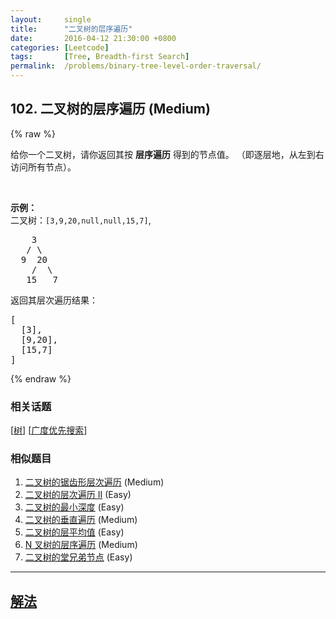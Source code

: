 ```yaml
---
layout:     single
title:      "二叉树的层序遍历"
date:       2016-04-12 21:30:00 +0800
categories: [Leetcode]
tags:       [Tree, Breadth-first Search]
permalink:  /problems/binary-tree-level-order-traversal/
---
```


## 102. 二叉树的层序遍历 (Medium)

{% raw %}

<p>给你一个二叉树，请你返回其按 <strong>层序遍历</strong> 得到的节点值。 （即逐层地，从左到右访问所有节点）。</p>

<p>&nbsp;</p>

<p><strong>示例：</strong><br>
二叉树：<code>[3,9,20,null,null,15,7]</code>,</p>

<pre>    3
   / \
  9  20
    /  \
   15   7
</pre>

<p>返回其层次遍历结果：</p>

<pre>[
  [3],
  [9,20],
  [15,7]
]
</pre>

{% endraw %}

### 相关话题
  [[树](https://github.com/openset/leetcode/tree/master/tag/tree/README.md)]
  [[广度优先搜索](https://github.com/openset/leetcode/tree/master/tag/breadth-first-search/README.md)]

### 相似题目
  1. [二叉树的锯齿形层次遍历](/problems/binary-tree-zigzag-level-order-traversal) (Medium)
  1. [二叉树的层次遍历 II](/problems/binary-tree-level-order-traversal-ii) (Easy)
  1. [二叉树的最小深度](/problems/minimum-depth-of-binary-tree) (Easy)
  1. [二叉树的垂直遍历](/problems/binary-tree-vertical-order-traversal) (Medium)
  1. [二叉树的层平均值](/problems/average-of-levels-in-binary-tree) (Easy)
  1. [N 叉树的层序遍历](/problems/n-ary-tree-level-order-traversal) (Medium)
  1. [二叉树的堂兄弟节点](/problems/cousins-in-binary-tree) (Easy)

---

## [解法](https://github.com/openset/leetcode/tree/master/problems/binary-tree-level-order-traversal)
